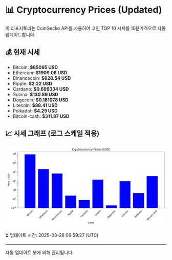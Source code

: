 
# 📊 Cryptocurrency Prices (Updated)

이 리포지토리는 CoinGecko API를 사용하여 코인 TOP 10 시세를 10분가격으로 자동 업데이트합니다.

## 💰 현재 시세
- Bitcoin: **$85095 USD**
- Ethereum: **$1909.06 USD**
- Binancecoin: **$628.54 USD**
- Ripple: **$2.22 USD**
- Cardano: **$0.699334 USD**
- Solana: **$130.89 USD**
- Dogecoin: **$0.181078 USD**
- Litecoin: **$88.41 USD**
- Polkadot: **$4.29 USD**
- Bitcoin-cash: **$311.87 USD**

## 📈 시세 그래프 (로그 스케일 적용)
![Crypto Prices](crypto_prices.png)

⏳ 업데이트 시간: 2025-03-28 09:59:27 (UTC)

---
자동 업데이트 봇에 의해 관리됩니다.
